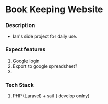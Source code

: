 # Book Keeping Website


### Description 
- Ian's side project for daily use.

### Expect features 
1. Google login
2. Export to google spreadsheet?
3. 


### Tech Stack

1. PHP (Laravel) + sail ( develop onlny)
